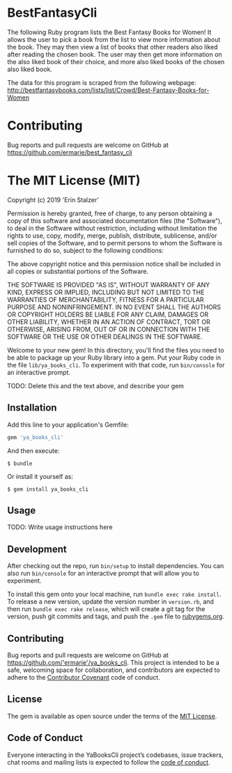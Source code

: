 # BestFantasyCli

The following Ruby program lists the Best Fantasy Books for Women! It allows the user to pick a book from the list to view more information about the book. They may then view a list of books that other readers also liked after reading the chosen book. The user may then get more information on the also liked book of their choice, and more also liked books of the chosen also liked book.

The data for this program is scraped from the following webpage: http://bestfantasybooks.com/lists/list/Crowd/Best-Fantasy-Books-for-Women

# Contributing

Bug reports and pull requests are welcome on GitHub at https://github.com/ermarie/best_fantasy_cli

# The MIT License (MIT)

Copyright (c) 2019 'Erin Stalzer'

Permission is hereby granted, free of charge, to any person obtaining a copy
of this software and associated documentation files (the "Software"), to deal
in the Software without restriction, including without limitation the rights
to use, copy, modify, merge, publish, distribute, sublicense, and/or sell
copies of the Software, and to permit persons to whom the Software is
furnished to do so, subject to the following conditions:

The above copyright notice and this permission notice shall be included in
all copies or substantial portions of the Software.

THE SOFTWARE IS PROVIDED "AS IS", WITHOUT WARRANTY OF ANY KIND, EXPRESS OR
IMPLIED, INCLUDING BUT NOT LIMITED TO THE WARRANTIES OF MERCHANTABILITY,
FITNESS FOR A PARTICULAR PURPOSE AND NONINFRINGEMENT. IN NO EVENT SHALL THE
AUTHORS OR COPYRIGHT HOLDERS BE LIABLE FOR ANY CLAIM, DAMAGES OR OTHER
LIABILITY, WHETHER IN AN ACTION OF CONTRACT, TORT OR OTHERWISE, ARISING FROM,
OUT OF OR IN CONNECTION WITH THE SOFTWARE OR THE USE OR OTHER DEALINGS IN
THE SOFTWARE.





Welcome to your new gem! In this directory, you'll find the files you need to be able to package up your Ruby library into a gem. Put your Ruby code in the file `lib/ya_books_cli`. To experiment with that code, run `bin/console` for an interactive prompt.

TODO: Delete this and the text above, and describe your gem

## Installation

Add this line to your application's Gemfile:

```ruby
gem 'ya_books_cli'
```

And then execute:

    $ bundle

Or install it yourself as:

    $ gem install ya_books_cli

## Usage

TODO: Write usage instructions here

## Development

After checking out the repo, run `bin/setup` to install dependencies. You can also run `bin/console` for an interactive prompt that will allow you to experiment.

To install this gem onto your local machine, run `bundle exec rake install`. To release a new version, update the version number in `version.rb`, and then run `bundle exec rake release`, which will create a git tag for the version, push git commits and tags, and push the `.gem` file to [rubygems.org](https://rubygems.org).

## Contributing

Bug reports and pull requests are welcome on GitHub at https://github.com/'ermarie'/ya_books_cli. This project is intended to be a safe, welcoming space for collaboration, and contributors are expected to adhere to the [Contributor Covenant](http://contributor-covenant.org) code of conduct.

## License

The gem is available as open source under the terms of the [MIT License](https://opensource.org/licenses/MIT).

## Code of Conduct

Everyone interacting in the YaBooksCli project’s codebases, issue trackers, chat rooms and mailing lists is expected to follow the [code of conduct](https://github.com/'ermarie'/ya_books_cli/blob/master/CODE_OF_CONDUCT.md).
